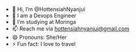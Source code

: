 - 👋 Hi, I’m @HottensiahNyanjui
- 👀 I am a Devops Engineer 
- 🌱 I’m studying at Moringa
- 📫 Reach me via hottensiahnyanjui@gmail.com
- 😄 Pronouns: She/Her
- ⚡ Fun fact: I love to travel

<!---
HottensiahNyanjui/HottensiahNyanjui is a ✨ special ✨ repository because its `README.md` (this file) appears on your GitHub profile.
You can click the Preview link to take a look at your changes.
--->
